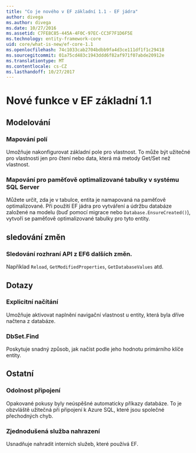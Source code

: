 ```yaml
---
title: "Co je nového v EF základní 1.1 - EF jádra"
author: divega
ms.author: divega
ms.date: 10/27/2016
ms.assetid: C7FE8C85-445A-4F0C-97EC-CC3F7F1D6F5E
ms.technology: entity-framework-core
uid: core/what-is-new/ef-core-1.1
ms.openlocfilehash: 74c1033cab2704bdbb9fa4d3ce111df1f1c29418
ms.sourcegitcommit: 01a75cd483c1943ddd6f82af971f07abde20912e
ms.translationtype: MT
ms.contentlocale: cs-CZ
ms.lasthandoff: 10/27/2017
---
```

# <a name="new-features-in-ef-core-11"></a>Nové funkce v EF základní 1.1

## <a name="modelling"></a>Modelování
### <a name="field-mapping"></a>Mapování polí
Umožňuje nakonfigurovat základní pole pro vlastnost. To může být užitečné pro vlastnosti jen pro čtení nebo data, která má metody Get/Set než vlastnost.
### <a name="mapping-to-memory-optimized-tables-in-sql-server"></a>Mapování pro paměťově optimalizované tabulky v systému SQL Server
Můžete určit, zda je v tabulce, entita je namapovaná na paměťově optimalizované. Při použití EF jádra pro vytváření a údržbu databáze založené na modelu (buď pomocí migrace nebo `Database.EnsureCreated()`), vytvoří se paměťově optimalizované tabulky pro tyto entity.

## <a name="change-tracking"></a>sledování změn
### <a name="additional-change-tracking-apis-from-ef6"></a>Sledování rozhraní API z EF6 dalších změn.
Například `Reload`, `GetModifiedProperties`, `GetDatabaseValues` atd.

## <a name="query"></a>Dotazy
### <a name="explicit-loading"></a>Explicitní načítání
Umožňuje aktivovat naplnění navigační vlastnost u entity, která byla dříve načtena z databáze.
### <a name="dbsetfind"></a>DbSet.Find
Poskytuje snadný způsob, jak načíst podle jeho hodnotu primárního klíče entity.

## <a name="other"></a>Ostatní
### <a name="connection-resiliency"></a>Odolnost připojení
Opakované pokusy byly neúspěšné automaticky příkazy databáze. To je obzvláště užitečná při připojení k Azure SQL, které jsou společné přechodných chyb.
### <a name="simplified-service-replacement"></a>Zjednodušená služba nahrazení
Usnadňuje nahradit interních služeb, které používá EF.
